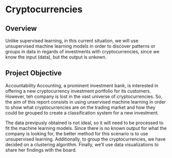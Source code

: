 # Cryptocurrencies
## Overview
Unlike supervised learning, in this current situation, we will use unsupervised machine learning models in order to discover patterns or groups in data in regards of investments with cryptocurrencies, since we know the input (data), but the output is unkown. 
 
## Project Objective
Accountability Accounting, a prominent investment bank, is interested in offering a new cryptocurrency investment portfolio for its customers. However, teh company is lost in the vast universe of cryptocurrencies. So, the aim of this report consists in using unservised machine learning in order to show what cryptocurrencies are on the trading market and how they could be grouped to create a classification system for a new investment.

The data previpusly obtained is not ideal, so it will need to be processed to fit the machine learning models. Since there is no known output for what the company is looking for, the better method for this scenario is to use unsupervised learning. 
Additionally, to group the cryptocurrencies, we have decided on a clustering algorithm. 
Finally, we’ll use data visualizations to share her findings with the board.
